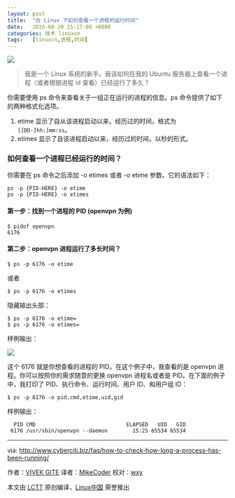 ```yaml
---
layout: post
title:	"在 Linux 下如何查看一个进程的运行时间"
date:	2016-08-20 15:17:00 +0800 
categories:	技术 linuxcn 
tags:	[linuxcn,进程,时间]
---
```



![](/Asserts/Images//attachment/album/201608/20/151702w6yy5vk51i93gzpa.jpg)



> 
> 我是一个 Linux 系统的新手。我该如何在我的 Ubuntu 服务器上查看一个进程（或者根据进程 id 查看）已经运行了多久？
> 
> 
> 


你需要使用 ps 命令来查看关于一组正在运行的进程的信息。ps 命令提供了如下的两种格式化选项。


1. etime 显示了自从该进程启动以来，经历过的时间，格式为 `[[DD-]hh:]mm:ss`。
2. etimes 显示了自该进程启动以来，经历过的时间，以秒的形式。


### 如何查看一个进程已经运行的时间？


你需要在 ps 命令之后添加 -o etimes 或者 -o etime 参数。它的语法如下：



```
ps -p {PID-HERE} -o etime
ps -p {PID-HERE} -o etimes

```

#### 第一步：找到一个进程的 PID (openvpn 为例)



```
$ pidof openvpn
6176

```

#### 第二步：openvpn 进程运行了多长时间？



```
$ ps -p 6176 -o etime

```

或者



```
$ ps -p 6176 -o etimes

```

隐藏输出头部：



```
$ ps -p 6176 -o etime=
$ ps -p 6176 -o etimes=

```

样例输出：


![](/Asserts/Images//attachment/album/201608/20/151706iwfhhlawolwlxk05.jpg)


这个 6176 就是你想查看的进程的 PID。在这个例子中，我查看的是 openvpn 进程。你可以按照你的需求随意的更换 openvpn 进程名或者是 PID。在下面的例子中，我打印了 PID、执行命令、运行时间、用户 ID、和用户组 ID：



```
$ ps -p 6176 -o pid,cmd,etime,uid,gid

```

样例输出：



```
  PID CMD                             ELAPSED   UID   GID
 6176 /usr/sbin/openvpn --daemon        15:25 65534 65534

```



---


via: <http://www.cyberciti.biz/faq/how-to-check-how-long-a-process-has-been-running/>


作者：[VIVEK GITE](http://www.cyberciti.biz/faq/how-to-check-how-long-a-process-has-been-running/) 译者：[MikeCoder](https://github.com/MikeCoder) 校对：[wxy](https://github.com/wxy)


本文由 [LCTT](https://github.com/LCTT/TranslateProject) 原创编译，[Linux中国](https://linux.cn/) 荣誉推出
